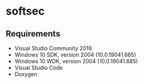 # softsec

## Requirements

- Visual Studio Community 2019
- Windows 10 SDK, version 2004 (10.0.19041.685)
- Windows 10 WDK, version 2004 (10.0.19041.685)
- Visual Studio Code
- Doxygen
